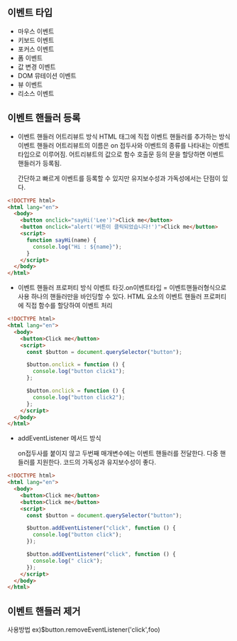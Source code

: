 ## 이벤트 타입

- 마우스 이벤트
- 키보드 이벤트
- 포커스 이벤트
- 폼 이벤트
- 값 변경 이벤트
- DOM 뮤테이션 이벤트
- 뷰 이벤트
- 리소스 이벤트

## 이벤트 핸들러 등록

- 이벤트 핸들러 어트리뷰트 방식
  HTML 태그에 직접 이벤트 핸들러를 추가하는 방식
  이벤트 핸들러 어트리뷰트의 이름은 on 접두사와 이벤트의 종류를 나타내는 이벤트 타입으로 이루어짐.
  어트리뷰트의 값으로 함수 호출문 등의 문을 할당하면 이벤트 핸들러가 등록됨.

  간단하고 빠르게 이벤트를 등록할 수 있지만 유지보수성과 가독성에서는 단점이 있다.

```html
<!DOCTYPE html>
<html lang="en">
  <body>
    <button onclick="sayHi('Lee')">Click me</button>
    <button onclick="alert('버튼이 클릭되었습니다!')">Click me</button>
    <script>
      function sayHi(name) {
        console.log("Hi : ${name}");
      }
    </script>
  </body>
</html>
```

- 이벤트 핸들러 프로퍼티 방식
  이벤트 타깃.on이벤트타입 = 이벤트핸들러형식으로 사용
  하나의 핸들러만을 바인딩할 수 있다.
  HTML 요소의 이벤트 핸들러 프로퍼티에 직접 함수를 할당하여 이벤트 처리

```html
<!DOCTYPE html>
<html lang="en">
  <body>
    <button>Click me</button>
    <script>
      const $button = document.querySelector("button");

      $button.onclick = function () {
        console.log("button click1");
      };

      $button.onclick = function () {
        console.log("button click2");
      };
    </script>
  </body>
</html>
```

- addEventListener 메서드 방식

  on접두사를 붙이지 않고 두번째 매개변수에는 이벤트 핸들러를 전달한다.
  다중 핸들러를 지원한다.
  코드의 가독성과 유지보수성이 좋다.

```html
<!DOCTYPE html>
<html lang="en">
  <body>
    <button>Click me</button>
    <button>Click me</button>
    <script>
      const $button = document.querySelector("button");

      $button.addEventListener("click", function () {
        console.log("button click");
      });

      $button.addEventListener("click", function () {
        console.log(" click");
      });
    </script>
  </body>
</html>
```

## 이벤트 핸들러 제거

사용방법
ex)$button.removeEventListener('click',foo)

